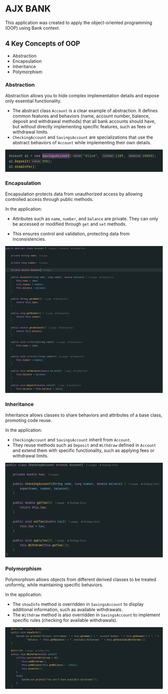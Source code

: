# AJX BANK

This application was created to apply the object-oriented programming (OOP) using Bank context.

## 4 Key Concepts of OOP 

* Abstraction
* Encapsulation
* Inheritance
* Polymorphism


### Abstraction

Abstraction allows you to hide complex implementation details and expose only essential functionality.
- The abstract class `Account` is a clear example of abstraction. It defines common features and behaviors (name, account number, balance, deposit and withdrawal methods) that all bank accounts should have, but without directly implementing specific features, such as fees or withdrawal limits.
- `CheckingAccount` and `SavingsAccount` are specializations that use the abstract behaviors of `Account` while implementing their own details.

![Abstraction](src/main/resources/img/Abstraction.PNG)

### Encapsulation

Encapsulation protects data from unauthorized access by allowing controlled access through public methods.

In the application:

- Attributes such as `name`, `number`, and `balance` are private. They can only be accessed or modified through `get` and `set` methods.

- This ensures control and validation, protecting data from inconsistencies.

![Encapsulation](src/main/resources/img/Encapsulation.PNG)

### Inheritance

Inheritance allows classes to share behaviors and attributes of a base class, promoting code reuse.

In the application:

- `CheckingAccount` and `SavingsAccount` inherit from `Account`.
- They reuse methods such as `Deposit` and `Withdraw` defined in `Account` and extend them with specific functionality, such as applying fees or withdrawal limits.

![Inheritance](src/main/resources/img/Inheritance.PNG)

### Polymorphism

Polymorphism allows objects from different derived classes to be treated uniformly, while maintaining specific behaviors.

In the application:

- The `showInfo` method is overridden in `SavingsAccount` to display additional information, such as available withdrawals.
- The `Withdraw` method is also overridden in `SavingsAccount` to implement specific rules (checking for available withdrawals).

![Polymorphism](src/main/resources/img/Polymorphism.PNG)
